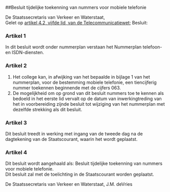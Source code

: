 <meta http-equiv='Content-Type' content='text/html; charset=utf-8' />

##Besluit tijdelijke toekenning van nummers voor mobiele telefonie

De Staatssecretaris van Verkeer en Waterstaat,  
Gelet op [artikel 4.2, vijfde lid, van de Telecommunicatiewet](../../../../../../../../../../wet/telecommunicatiewet/BWBR0009950/README.md);
Besluit:    

### Artikel  1  

In dit besluit wordt onder nummerplan verstaan het Nummerplan telefoon- en ISDN-diensten.  

### Artikel  2  

1.  Het college kan, in afwijking van het bepaalde in bijlage 1 van het nummerplan, voor de bestemming mobiele telefonie, een tiencijferig nummer toekennen beginnende met de cijfers 063.   
2.  De mogelijkheid om op grond van dit besluit nummers toe te kennen als bedoeld in het eerste lid vervalt op de datum van inwerkingtreding van het in voorbereiding zijnde besluit tot wijziging van het nummerplan met dezelfde strekking als dit besluit.   

### Artikel  3  

Dit besluit treedt in werking met ingang van de tweede dag na de dagtekening van de Staatscourant, waarin het wordt geplaatst.  

### Artikel  4  

Dit besluit wordt aangehaald als: Besluit tijdelijke toekenning van nummers voor mobiele telefonie.  
Dit besluit zal met de toelichting in de Staatscourant worden geplaatst.   

De 
Staatssecretaris van Verkeer en Waterstaat, 
J.M. deVries    
